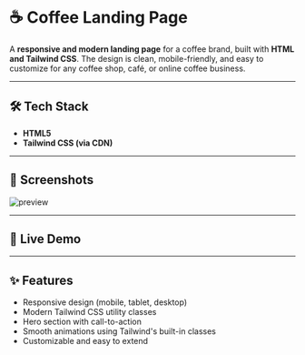 # ☕ Coffee Landing Page

A **responsive and modern landing page** for a coffee brand, built with **HTML and Tailwind CSS**. The design is clean, mobile-friendly, and easy to customize for any coffee shop, café, or online coffee business.

---


## 🛠️ Tech Stack

- **HTML5**
- **Tailwind CSS (via CDN)**

---

## 📸 Screenshots

![preview](https://github.com/user-attachments/assets/ae791347-1d4e-487d-90fc-ad3adf93e3d3)


---

## 🚀 Live Demo

---

## ✨ Features

- Responsive design (mobile, tablet, desktop)
- Modern Tailwind CSS utility classes
- Hero section with call-to-action
- Smooth animations using Tailwind's built-in classes
- Customizable and easy to extend

  

